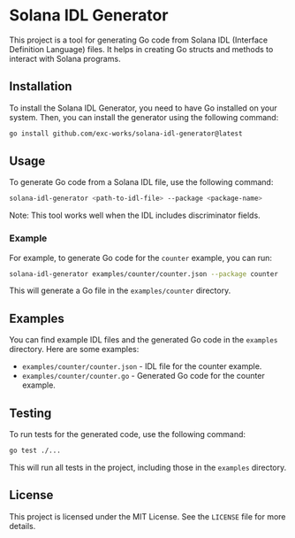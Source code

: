 # Solana IDL Generator

This project is a tool for generating Go code from Solana IDL (Interface Definition Language) files. It helps in
creating Go structs and methods to interact with Solana programs.

## Installation

To install the Solana IDL Generator, you need to have Go installed on your system. Then, you can install the generator
using the following command:

```sh
go install github.com/exc-works/solana-idl-generator@latest
```

## Usage

To generate Go code from a Solana IDL file, use the following command:

```sh
solana-idl-generator <path-to-idl-file> --package <package-name>
```

Note: This tool works well when the IDL includes discriminator fields.

### Example

For example, to generate Go code for the `counter` example, you can run:

```sh
solana-idl-generator examples/counter/counter.json --package counter
```

This will generate a Go file in the `examples/counter` directory.

## Examples

You can find example IDL files and the generated Go code in the `examples` directory. Here are some examples:

- `examples/counter/counter.json` - IDL file for the counter example.
- `examples/counter/counter.go` - Generated Go code for the counter example.

## Testing

To run tests for the generated code, use the following command:

```sh
go test ./...
```

This will run all tests in the project, including those in the `examples` directory.

## License

This project is licensed under the MIT License. See the `LICENSE` file for more details.
